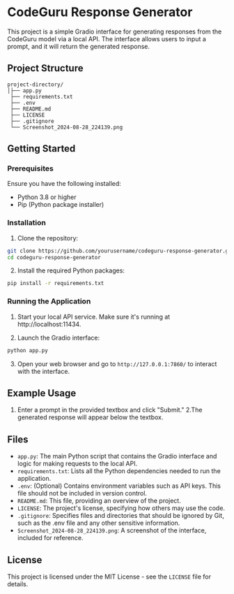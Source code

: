 # CodeGuru Response Generator

This project is a simple Gradio interface for generating responses from the CodeGuru model via a local API. The interface allows users to input a prompt, and it will return the generated response.

## Project Structure

```
project-directory/
│├── app.py
 ├── requirements.txt
 ├── .env
 ├── README.md
 ├── LICENSE
 ├── .gitignore
 └── Screenshot_2024-08-28_224139.png
```


## Getting Started

### Prerequisites

Ensure you have the following installed:
- Python 3.8 or higher
- Pip (Python package installer)

### Installation

1. Clone the repository:

```bash
git clone https://github.com/yourusername/codeguru-response-generator.git
cd codeguru-response-generator
```
2. Install the required Python packages:
```bash 
pip install -r requirements.txt
```

### Running the Application
1. Start your local API service. Make sure it's running at http://localhost:11434.

2. Launch the Gradio interface:
```bash 
python app.py
```
3. Open your web browser and go to `http://127.0.0.1:7860/` to interact with the interface.

## Example Usage
1. Enter a prompt in the provided textbox and click "Submit."
2.The generated response will appear below the textbox.

## Files
- `app.py`: The main Python script that contains the Gradio interface and logic for making requests to the local API.
- `requirements.txt`: Lists all the Python dependencies needed to run the application.
- `.env`: (Optional) Contains environment variables such as API keys. This file should not be included in version control.
- `README.md`: This file, providing an overview of the project.
- `LICENSE`: The project's license, specifying how others may use the code.
- `.gitignore`: Specifies files and directories that should be ignored by Git, such as the .env file and any other sensitive information.
- `Screenshot_2024-08-28_224139.png`: A screenshot of the interface, included for reference.


## License
This project is licensed under the MIT License - see the `LICENSE` file for details.
